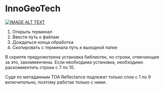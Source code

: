 # InnoGeoTech
[![IMAGE ALT TEXT](http://img.youtube.com/vi/2SjQx3PZUYA/0.jpg)](http://www.youtube.com/watch?v=2SjQx3PZUYA "Video Title")

1) Открыть терминал
2) Ввести путь к файлам
3) Дождаться конца обработка
4) Скопировать с терминала путь к выходной папке

В скрипте предусмотрена установка библиотек, но строки, отвечающие за это, закомменчены. Если необходима установка, необходимо раскомментить строки с 7 по 10.

Судя по метаданным TOA Reflectance подлежат только слои с 1 по 9 включительно, поэтому работае только с ними.
